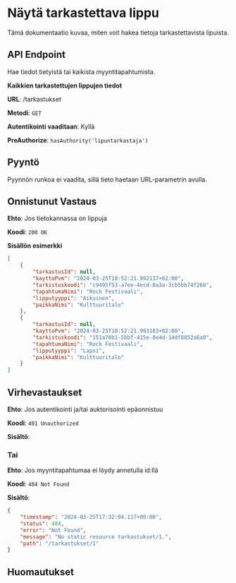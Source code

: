 # Näytä tarkastettava lippu
Tämä dokumentaatio kuvaa, miten voit hakea tietoja tarkastettavista lipuista.

## API Endpoint
Hae tiedot tietyistä tai kaikista myyntitapahtumista.

**Kaikkien tarkastettujen lippujen tiedot**

**URL**: /tarkastukset

**Metodi**: `GET`

**Autentikointi vaaditaan**: Kyllä

**PreAuthorize**: `hasAuthority('lipuntarkastaja')`

## Pyyntö
Pyynnön runkoa ei vaadita, sillä tieto haetaan URL-parametrin avulla.

## Onnistunut Vastaus

**Ehto**: Jos tietokannassa on lippuja

**Koodi**: `200 OK`

**Sisällön esimerkki**
```json
[
    {
        "tarkastusId": null,
        "kayttoPvm": "2024-03-25T18:52:21.992137+02:00",
        "tarkistuskoodi": "c9495f53-a7ee-4ecd-8a3a-3cb5bb74f266",
        "tapahtumaNimi": "Rock Festivaali",
        "lipputyyppi": "Aikuinen",
        "paikkaNimi": "Kulttuuritalo"
    },
    {
        "tarkastusId": null,
        "kayttoPvm": "2024-03-25T18:52:21.993183+02:00",
        "tarkistuskoodi": "151a70b1-5bbf-415e-8e4d-14df8852a6a0",
        "tapahtumaNimi": "Rock Festivaali",
        "lipputyyppi": "Lapsi",
        "paikkaNimi": "Kulttuuritalo"
    }
]
```
## Virhevastaukset

**Ehto**: Jos autentikointi ja/tai auktorisointi epäonnistuu

**Koodi**: `401 Unauthorized`

**Sisältö**:

### Tai

**Ehto**: Jos myyntitapahtumaa ei löydy annetulla id:llä

**Koodi**: `404 Not Found`

**Sisältö**:
```json
{
    "timestamp": "2024-03-25T17:32:04.117+00:00",
    "status": 404,
    "error": "Not Found",
    "message": "No static resource tarkastukset/1.",
    "path": "/tarkastukset/1"
}
```

## Huomautukset
